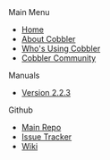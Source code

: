 <div id="mainmenu" class="menu">
  <div class="heading">Main Menu</div>
  <ul>
    <li><a href="/" title="Index">Home</a></li>
    <li><a href="/about.html" title="About Cobbler">About Cobbler</a></li>
    <li><a href="/users.html" title="Who's Using Cobbler">Who's Using Cobbler</a></li>
    <li class="last"><a href="/community.html" title="Cobbler Community">Cobbler Community</a></li>
  </ul>
  <div class="heading">Manuals</div>
  <ul>
    <li class="last"><a href="/manuals/2.2.3/" title="Version 2.2.3">Version 2.2.3</a></li>
  </ul>
  <div class="heading">Github</div>
  <ul>
    <li><a href="https://github.com/cobbler/cobbler" title="Main Repo" target="_blank">Main Repo</a></li>
    <li><a href="https://github.com/cobbler/cobbler/issues" title="Issues" target="_blank">Issue Tracker</a></li>
    <li class="last"><a href="https://github.com/cobbler/cobbler/wiki" title="Github Wiki" target="_blank">Wiki</a></li>
  </ul>
</div>
